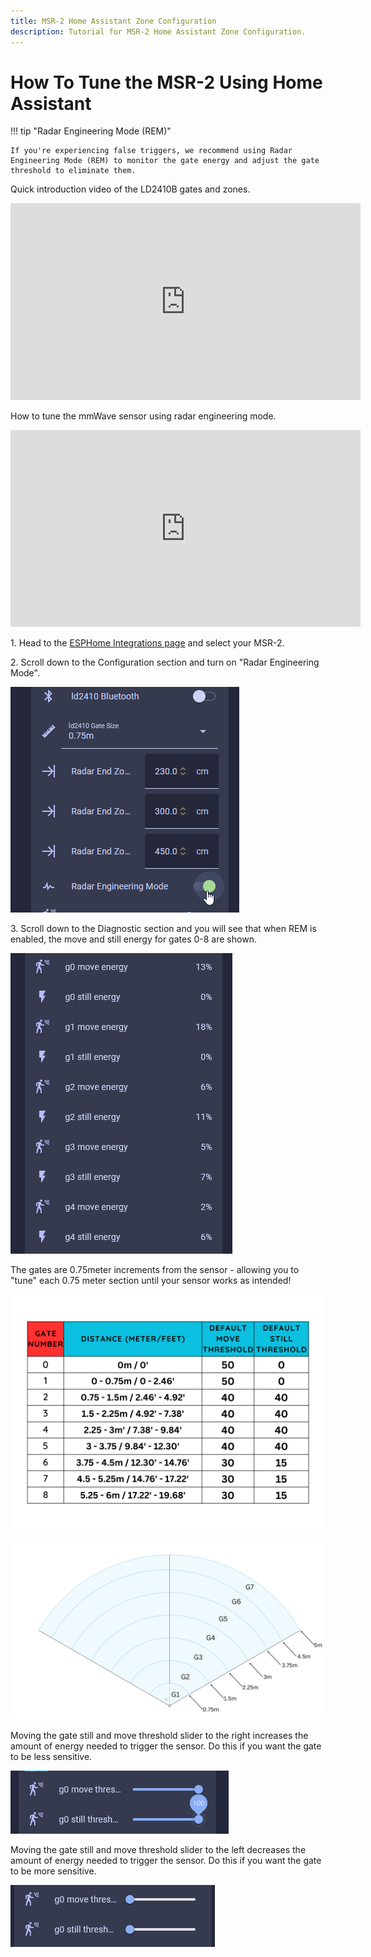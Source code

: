 ```yaml
---
title: MSR-2 Home Assistant Zone Configuration
description: Tutorial for MSR-2 Home Assistant Zone Configuration.
---
```

# How To Tune the MSR-2 Using Home Assistant

!!! tip "Radar Engineering Mode (REM)"

    If you're experiencing false triggers, we recommend using Radar Engineering Mode (REM) to monitor the gate energy and adjust the gate threshold to eliminate them.

Quick introduction video of the LD2410B gates and zones.

<div class="cms-embed">
  <iframe width="560" height="315" src="https://www.youtube.com/embed/6VrTfaFyMPk?si=KI9gcbJB0EgAT3uW" title="YouTube video player" frameborder="0" allow="accelerometer; autoplay; clipboard-write; encrypted-media; gyroscope; picture-in-picture; web-share" referrerpolicy="strict-origin-when-cross-origin" allowfullscreen="">
  </iframe>
</div>

How to tune the mmWave sensor using radar engineering mode.

<div class="cms-embed">
  <iframe width="560" height="315" src="https://www.youtube.com/embed/w_Gq62Edsnc?si=IxNE-pt-3u2FHMzT" title="YouTube video player" frameborder="0" allow="accelerometer; autoplay; clipboard-write; encrypted-media; gyroscope; picture-in-picture; web-share" referrerpolicy="strict-origin-when-cross-origin" allowfullscreen="">
  </iframe>
</div>

1\. Head to the <a href="http://homeassistant.local:8123/config/integrations/integration/esphome" title="Click me to go to the ESPHome integrations page" target="_blank" rel="noreferrer nofollow noopener">ESPHome Integrations page</a> and select your MSR-2.

2\. Scroll down to the Configuration section and turn on "Radar Engineering Mode".

![Configuration.png](../../../assets/msr-2-toggle-on-rem-1.png)

3\. Scroll down to the Diagnostic section and you will see that when REM is enabled, the move and still energy for gates 0-8 are shown.

![Diagnostic.png](../../../assets/msr-2-gate-energies.png)

The gates are 0.75meter increments from the sensor - allowing you to "tune" each 0.75 meter section until your sensor works as intended!

![ld2410 table.png](../../../assets/msr-2-ld2410-gate-table.png)

![MSR-1 radar map.png](../../../assets/msr-2-ld2410-gates-visualized.png)

Moving the gate still and move threshold slider to the right increases the amount of energy needed to trigger the sensor. Do this if you want the gate to be less sensitive.

![High Threshold.png](../../../assets/msr-2-gate-high-threshold-example.png)

Moving the gate still and move threshold slider to the left decreases the amount of energy needed to trigger the sensor. Do this if you want the gate to be more sensitive.

![Low Threshold.png](../../../assets/msr-2-gate-low-threshold-example.png)